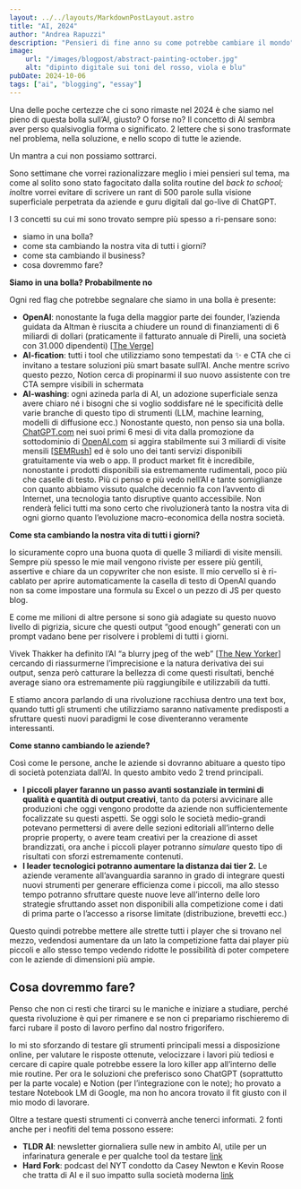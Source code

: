 ```yaml
--- 
layout: ../../layouts/MarkdownPostLayout.astro
title: "AI, 2024"
author: "Andrea Rapuzzi"
description: "Pensieri di fine anno su come potrebbe cambiare il mondo"
image: 
    url: "/images/blogpost/abstract-painting-october.jpg"
    alt: "dipinto digitale sui toni del rosso, viola e blu"
pubDate: 2024-10-06
tags: ["ai", "blogging", "essay"]
---
```


Una delle poche certezze che ci sono rimaste nel 2024 è che siamo nel pieno di questa bolla sull’AI, giusto? O forse no?
Il concetto di AI sembra aver perso qualsivoglia forma o significato. 2 lettere che si sono trasformate nel problema, nella soluzione, e nello scopo di tutte le aziende. 

Un mantra a cui non possiamo sottrarci.

Sono settimane che vorrei razionalizzare meglio i miei pensieri sul tema, ma come al solito sono stato fagocitato dalla solita routine del *back to school; i*noltre vorrei evitare di scrivere un rant di 500 parole sulla visione superficiale perpetrata da aziende e guru digitali dal go-live di ChatGPT.

I 3 concetti su cui mi sono trovato sempre più spesso a ri-pensare sono:

- siamo in una bolla?
- come sta cambiando la nostra vita di tutti i giorni?
- come sta cambiando il business?
- cosa dovremmo fare?

**Siamo in una bolla? Probabilmente no**

Ogni red flag che potrebbe segnalare che siamo in una bolla è presente:

- **OpenAI**: nonostante la fuga della maggior parte dei founder, l’azienda guidata da Altman è riuscita a chiudere un round di finanziamenti di 6 miliardi di dollari (praticamente il fatturato annuale di Pirelli, una società con 31.000 dipendenti) [[The Verge](https://www.theverge.com/2024/10/2/24260457/openai-funding-round-thrive-capital-6-billion)]
- **AI-fication**: tutti i tool che utilizziamo sono tempestati da ✨ e  CTA che ci invitano a testare soluzioni più smart basate sull’AI. Anche mentre scrivo questo pezzo, Notion cerca di propinarmi il suo nuovo assistente con tre CTA sempre visibili in schermata
- **AI-washing**: ogni azineda parla di AI, un adozione superficiale senza avere chiaro né i bisogni che si voglio soddisfare né le specificità delle varie branche di questo tipo di strumenti (LLM, machine learning, modelli di diffusione ecc.)
Nonostante questo, non penso sia una bolla. [ChatGPT.com](http://chatgpt.com/) nei suoi primi 6 mesi di vita dalla promozione  da sottodominio di [OpenAI.com](http://openai.com/)  si aggira stabilmente sui 3 miliardi di visite mensili [[SEMRush](https://www.semrush.com/website/chatgpt.com/overview/)] ed è solo uno dei tanti servizi disponibili gratuitamente via web o app. Il product market fit è incredibile, nonostante i prodotti disponibili sia estremamente rudimentali, poco più che caselle di testo.
Più ci penso e più vedo nell’AI e tante somiglianze con quanto abbiamo vissuto qualche decennio fa con l’avvento di Internet, una tecnologia tanto disruptive quanto accessibile. Non renderà felici tutti ma sono certo che rivoluzionerà tanto la nostra vita di ogni giorno quanto l’evoluzione macro-economica della nostra società.

**Come sta cambiando la nostra vita di tutti i giorni?**

Io sicuramente copro una buona quota di quelle 3 miliardi di visite mensili. Sempre più spesso le mie mail vengono riviste per essere più gentili, assertive e chiare da un copywriter che non esiste. Il mio cervello si è ri-cablato per aprire automaticamente la casella di testo di OpenAI quando non sa come impostare una formula su Excel o un pezzo di JS per questo blog.

E come me milioni di altre persone si sono già adagiate su questo nuovo livello di pigrizia, sicure che questi output “good enough” generati con un prompt vadano bene per risolvere i problemi di tutti i giorni. 

Vivek Thakker ha definito l’AI “a blurry jpeg of the web” [[The New Yorker](https://www.newyorker.com/tech/annals-of-technology/chatgpt-is-a-blurry-jpeg-of-the-web)] cercando di riassurmerne l’imprecisione e la natura derivativa dei sui output, senza però catturare la bellezza di come questi risultati, benché average siano ora estremamente più raggiungibile e utilizzabili da tutti.

E stiamo ancora parlando di una rivoluzione racchiusa dentro una text box, quando tutti gli strumenti che utilizziamo saranno nativamente predisposti a sfruttare questi nuovi paradigmi le cose diventeranno veramente interessanti.

**Come stanno cambiando le aziende?**

Così come le persone, anche le aziende si dovranno abituare a questo tipo di società potenziata dall’AI. In questo ambito vedo 2 trend principali.

- **I piccoli player faranno un passo avanti sostanziale in termini di qualità e quantità di output creativi**, tanto da potersi avvicinare alle produzioni che oggi vengono prodotte da aziende non sufficientemente focalizzate su questi aspetti. Se oggi solo le società medio-grandi potevano permettersi di avere delle sezioni editoriali all’interno delle proprie property, o avere team creativi per la creazione di asset brandizzati, ora anche i piccoli player potranno *simulare* questo tipo di risultati con sforzi estremamente contenuti.
- **I leader tecnologici potranno aumentare la distanza dai tier 2.** Le aziende veramente all’avanguardia saranno in grado di integrare questi nuovi strumenti per generare efficienza come i piccoli, ma allo stesso tempo potranno sfruttare queste nuove leve all’interno delle loro strategie sfruttando asset non disponibili alla competizione come i dati di prima parte o l’accesso a risorse limitate (distribuzione, brevetti ecc.)

Questo quindi potrebbe mettere alle strette tutti i player che si trovano nel mezzo, vedendosi  aumentare da un lato la competizione fatta dai player più piccoli e allo stesso tempo vedendo ridotte le possibilità di poter competere con le aziende di dimensioni più ampie.

## Cosa dovremmo fare?

Penso che non ci resti che tirarci su le maniche e iniziare a studiare, perché questa rivoluzione è qui per rimanere e se non ci prepariamo rischieremo di farci rubare il posto di lavoro  perfino dal nostro frigorifero.

Io mi sto sforzando di testare gli strumenti principali messi a disposizione online, per valutare le risposte ottenute, velocizzare i lavori più tediosi e cercare di capire quale potrebbe essere la loro killer app all’interno delle mie routine. Per ora le soluzioni che preferisco sono ChatGPT (soprattutto per la parte vocale) e Notion (per l’integrazione con le note); ho provato a testare Notebook LM di Google, ma non ho ancora trovato il fit giusto con il mio modo di lavorare.

Oltre a testare questi strumenti ci converrà anche tenerci informati. 2 fonti anche per i neofiti del tema possono essere:
 - **TLDR AI**: newsletter giornaliera sulle new in ambito AI, utile per un infarinatura generale e per qualche tool da testare [link](https://tldr.tech/ai)
 - **Hard Fork**: podcast del NYT condotto da Casey Newton e Kevin Roose che tratta di AI e il suo impatto sulla società moderna [link](https://www.nytimes.com/column/hard-fork)